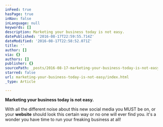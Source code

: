 ```yaml
---
inFeed: true
hasPage: true
inNav: false
inLanguage: null
keywords: []
description: Marketing your business today is not easy.
datePublished: '2016-08-17T22:59:55.714Z'
dateModified: '2016-08-17T22:58:52.071Z'
title: ''
author: []
via: {}
authors: []
publisher: {}
sourcePath: _posts/2016-08-17-marketing-your-business-today-is-not-easy.md
starred: false
url: marketing-your-business-today-is-not-easy/index.html
_type: Article

---
```

**Marketing your business today is not easy.**

With all the different noise about this new social media you MUST be on, or your **website** should look this certain way or no one will ever find you. it's a wonder you have time to run your freaking business at all!